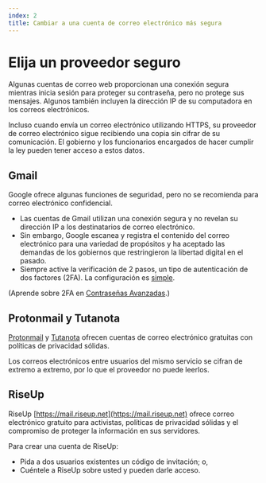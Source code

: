 ```yaml
---
index: 2
title: Cambiar a una cuenta de correo electrónico más segura
---
```

# Elija un proveedor seguro

Algunas cuentas de correo web proporcionan una conexión segura mientras inicia sesión para proteger su contraseña, pero no protege sus mensajes. Algunos también incluyen la dirección IP de su computadora en los correos electrónicos.

Incluso cuando envía un correo electrónico utilizando HTTPS, su proveedor de correo electrónico sigue recibiendo una copia sin cifrar de su comunicación. El gobierno y los funcionarios encargados de hacer cumplir la ley pueden tener acceso a estos datos.

## Gmail

Google ofrece algunas funciones de seguridad, pero no se recomienda para correo electrónico confidencial.

*   Las cuentas de Gmail utilizan una conexión segura y no revelan su dirección IP a los destinatarios de correo electrónico.
*   Sin embargo, Google escanea y registra el contenido del correo electrónico para una variedad de propósitos y ha aceptado las demandas de los gobiernos que restringieron la libertad digital en el pasado.
*   Siempre active la verificación de 2 pasos, un tipo de autenticación de dos factores (2FA). La configuración es [simple](https://support.google.com/accounts/answer/185839?hl=es).

(Aprende sobre 2FA en
[Contraseñas Avanzadas](umbrella://information/passwords/advanced).)

## Protonmail y Tutanota

[Protonmail](https://protonmail.com) y [Tutanota](https://tutanota.com) ofrecen cuentas de correo electrónico gratuitas con políticas de privacidad sólidas.

Los correos electrónicos entre usuarios del mismo servicio se cifran de extremo a extremo, por lo que el proveedor no puede leerlos.

## RiseUp

RiseUp [https://mail.riseup.net](https://mail.riseup.net) ofrece correo electrónico gratuito para activistas, políticas de privacidad sólidas y el compromiso de proteger la información en sus servidores.

Para crear una cuenta de RiseUp:

*   Pida a dos usuarios existentes un código de invitación; o,
*   Cuéntele a RiseUp sobre usted y pueden darle acceso.